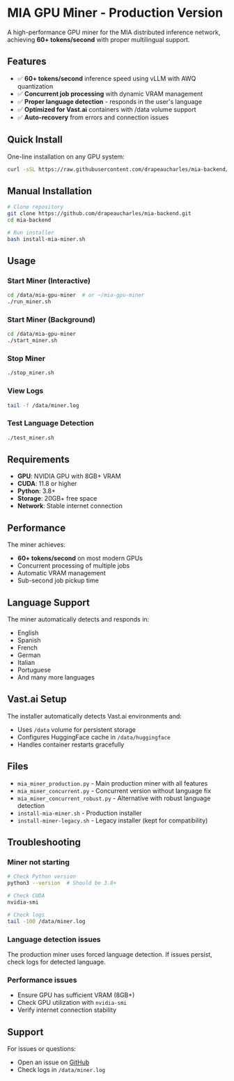 # MIA GPU Miner - Production Version

A high-performance GPU miner for the MIA distributed inference network, achieving **60+ tokens/second** with proper multilingual support.

## Features

- ✅ **60+ tokens/second** inference speed using vLLM with AWQ quantization
- ✅ **Concurrent job processing** with dynamic VRAM management
- ✅ **Proper language detection** - responds in the user's language
- ✅ **Optimized for Vast.ai** containers with /data volume support
- ✅ **Auto-recovery** from errors and connection issues

## Quick Install

One-line installation on any GPU system:

```bash
curl -sSL https://raw.githubusercontent.com/drapeaucharles/mia-backend/master/install-mia-miner.sh | bash
```

## Manual Installation

```bash
# Clone repository
git clone https://github.com/drapeaucharles/mia-backend.git
cd mia-backend

# Run installer
bash install-mia-miner.sh
```

## Usage

### Start Miner (Interactive)
```bash
cd /data/mia-gpu-miner  # or ~/mia-gpu-miner
./run_miner.sh
```

### Start Miner (Background)
```bash
cd /data/mia-gpu-miner
./start_miner.sh
```

### Stop Miner
```bash
./stop_miner.sh
```

### View Logs
```bash
tail -f /data/miner.log
```

### Test Language Detection
```bash
./test_miner.sh
```

## Requirements

- **GPU**: NVIDIA GPU with 8GB+ VRAM
- **CUDA**: 11.8 or higher
- **Python**: 3.8+
- **Storage**: 20GB+ free space
- **Network**: Stable internet connection

## Performance

The miner achieves:
- **60+ tokens/second** on most modern GPUs
- Concurrent processing of multiple jobs
- Automatic VRAM management
- Sub-second job pickup time

## Language Support

The miner automatically detects and responds in:
- English
- Spanish  
- French
- German
- Italian
- Portuguese
- And many more languages

## Vast.ai Setup

The installer automatically detects Vast.ai environments and:
- Uses `/data` volume for persistent storage
- Configures HuggingFace cache in `/data/huggingface`
- Handles container restarts gracefully

## Files

- `mia_miner_production.py` - Main production miner with all features
- `mia_miner_concurrent.py` - Concurrent version without language fix
- `mia_miner_concurrent_robust.py` - Alternative with robust language detection
- `install-mia-miner.sh` - Production installer
- `install-miner-legacy.sh` - Legacy installer (kept for compatibility)

## Troubleshooting

### Miner not starting
```bash
# Check Python version
python3 --version  # Should be 3.8+

# Check CUDA
nvidia-smi

# Check logs
tail -100 /data/miner.log
```

### Language detection issues
The production miner uses forced language detection. If issues persist, check logs for detected language.

### Performance issues
- Ensure GPU has sufficient VRAM (8GB+)
- Check GPU utilization with `nvidia-smi`
- Verify internet connection stability

## Support

For issues or questions:
- Open an issue on [GitHub](https://github.com/drapeaucharles/mia-backend/issues)
- Check logs in `/data/miner.log`